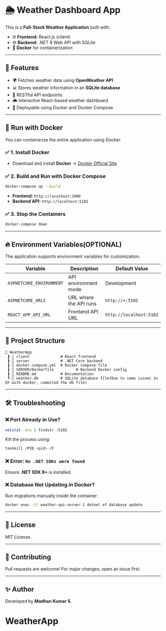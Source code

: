 
# 🌦 Weather Dashboard App

This is a **Full-Stack Weather Application** built with:
- 🌐 **Frontend:** React.js (client)
- ⚙️ **Backend:** .NET 8 Web API with SQLite
- 🐳 **Docker** for containerization

---

## 📌 Features
- 🌍 Fetches weather data using **OpenWeather API**
- 📊 Stores weather information in an **SQLite database**
- 🔑 RESTful API endpoints
- 🌦 Interactive React-based weather dashboard
- 🚀 Deployable using Docker and Docker Compose

---

## 🐳 **Run with Docker**
You can containerize the entire application using Docker.

### ✅ **1. Install Docker**
- Download and install **Docker** → [Docker Official Site](https://www.docker.com/)

### ✅ **2. Build and Run with Docker Compose**
```bash
docker-compose up --build
```
- **Frontend:** `http://localhost:3000`  
- **Backend API:** `http://localhost:5102`  

### ✅ **3. Stop the Containers**
```bash
docker-compose down
```

---

## 🔥 **Environment Variables(OPTIONAL)**
The application supports environment variables for customization.

| Variable                  | Description                  | Default Value           |
|---------------------------|------------------------------|-------------------------|
| `ASPNETCORE_ENVIRONMENT`  | API environment mode         | Development             |
| `ASPNETCORE_URLS`         | URL where the API runs       | `http://+:5102`         |
| `REACT_APP_API_URL`       | Frontend API URL             | `http://localhost:5102` |

---

## 🎯 **Project Structure**
```
📂 WeatherApp
 ┣ 📂 client              # React frontend
 ┣ 📂 server              # .NET Core backend
 ┣ 📜 docker-compose.yml  # Docker Compose file
 ┣ 📜 SERVER/Dockerfile          # Backend Docker config
 ┣ 📜 README.md           # Documentation
 ┗ 📜 weather.db          # SQLite database file(Due to some issues in EF with docker, commited the db file)
```

---

## 🛠 **Troubleshooting**
### ❌ Port Already in Use?
```bash
netstat -ano | findstr :5102
```
Kill the process using:
```bash
taskkill /PID <pid> /F
```

### ❌ Error: `No .NET SDKs were found`
Ensure **.NET SDK 8+** is installed.

### ❌ Database Not Updating in Docker?
Run migrations manually inside the container:
```bash
docker exec -it weather-api-server-1 dotnet ef database update
```

---

## 📜 **License**
MIT License.

---

## 🤝 **Contributing**
Pull requests are welcome! For major changes, open an issue first.

---

## ✨ **Author**
Developed by **Madhan Kumar S**.
# WeatherApp